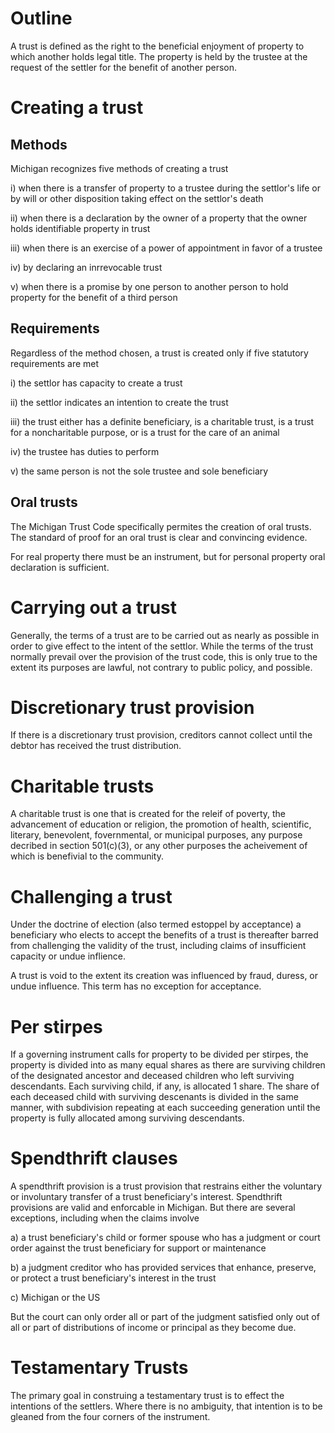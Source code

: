 # Outline

A trust is defined as the right to the beneficial enjoyment of property to which another holds legal title. The property is held by the trustee at the request of the settler for the benefit of another person.

# Creating a trust

## Methods

Michigan recognizes five methods of creating a trust

i) when there is a transfer of property to a trustee during the settlor's life or by will or other disposition taking effect on the settlor's death

ii) when there is a declaration by the owner of a property that the owner holds identifiable property in trust

iii) when there is an exercise of a power of appointment in favor of a trustee

iv) by declaring an inrrevocable trust

v) when there is a promise by one person to another person to hold property for the benefit of a third person

## Requirements

Regardless of the method chosen, a trust is created only if five statutory requirements are met

i) the settlor has capacity to create a trust

ii) the settlor indicates an intention to create the trust

iii) the trust either has a definite beneficiary, is a charitable trust, is a trust for a noncharitable purpose, or is a trust for the care of an animal

iv) the trustee has duties to perform

v) the same person is not the sole trustee and sole beneficiary

## Oral trusts

The Michigan Trust Code specifically permites the creation of oral trusts. The standard of proof for an oral trust is clear and convincing evidence.

For real property there must be an instrument, but for personal property oral declaration is sufficient.

# Carrying out a trust

Generally, the terms of a trust are to be carried out as nearly as possible in order to give effect to the intent of the settlor. While the terms of the trust normally prevail over the provision of the trust code, this is only true to the extent its purposes are lawful, not contrary to public policy, and possible.

# Discretionary trust provision

If there is a discretionary trust provision, creditors cannot collect until the debtor has received the trust distribution.

# Charitable trusts

A charitable trust is one that is created for the releif of poverty, the advancement of education or religion, the promotion of health, scientific, literary, benevolent, fovernmental, or municipal purposes, any purpose decribed in section 501(c)(3), or any other purposes the acheivement of which is benefivial to the community.

# Challenging a trust

Under the doctrine of election (also termed estoppel by acceptance) a beneficiary who elects to accept the benefits of a trust is thereafter barred from challenging the validity of the trust, including claims of insufficient capacity or undue inflience. 

A trust is void to the extent its creation was influenced by fraud, duress, or undue influence. This term has no exception for acceptance.

# Per stirpes

If a governing instrument calls for property to be divided per stirpes, the property is divided into as many equal shares as there are surviving children of the designated ancestor and deceased children who left surviving descendants. Each surviving child, if any, is allocated 1 share. The share of each deceased child with surviving descenants is divided in the same manner, with subdivision repeating at each succeeding generation until the property is fully allocated among surviving descendants.



# Spendthrift clauses

A spendthrift provision is a trust provision that restrains either the voluntary or involuntary transfer of a trust beneficiary's interest. Spendthrift provisions are valid and enforcable in Michigan. But there are several exceptions, including when the claims involve

a) a trust beneficiary's child or former spouse who has a judgment or court order against the trust beneficiary for support or maintenance

b) a judgment creditor who has provided services that enhance, preserve, or protect a trust beneficiary's interest in the trust

c) Michigan or the US

But the court can only order all or part of the judgment satisfied only out of all or part of distributions of income or principal as they become due. 

# Testamentary Trusts

The primary goal in construing a testamentary trust is to effect the intentions of the settlers. Where there is no ambiguity, that intention is to be gleaned from the four corners of the instrument.

